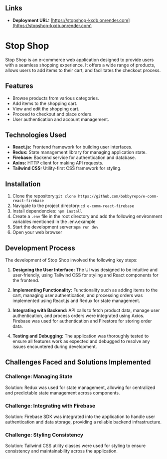 ## Links
- **Deployment URL:** [https://stopshop-kxdb.onrender.com](https://stopshop-kxdb.onrender.com)

# Stop Shop

Stop Shop is an e-commerce web application designed to provide users with a seamless shopping experience. It offers a wide range of products, allows users to add items to their cart, and facilitates the checkout process.

## Features

- Browse products from various categories.
- Add items to the shopping cart.
- View and edit the shopping cart.
- Proceed to checkout and place orders.
- User authentication and account management.

## Technologies Used

- **React.js:** Frontend framework for building user interfaces.
- **Redux:** State management library for managing application state.
- **Firebase:** Backend service for authentication and database.
- **Axios:** HTTP client for making API requests.
- **Tailwind CSS:** Utility-first CSS framework for styling.

  
## Installation

1. Clone the repository:`git clone https://github.com/bobbyrepo/e-comm-react-firebase`
2.  Navigate to the project directory:`cd e-comm-react-firebase`
3.  Install dependencies: `npm install`
4. Create a `.env` file in the root directory and add the following environment variables mentioned in the .env.example
5. Start the development server:`npm run dev`
6. Open your web browser


## Development Process

The development of Stop Shop involved the following key steps:

1. **Designing the User Interface:** The UI was designed to be intuitive and user-friendly, using Tailwind CSS for styling and React components for the frontend.

2. **Implementing Functionality:** Functionality such as adding items to the cart, managing user authentication, and processing orders was implemented using React.js and Redux for state management.

3. **Integrating with Backend:** API calls to fetch product data, manage user authentication, and process orders were integrated using Axios. Firebase was used for authentication and Firestore for storing order data.

4. **Testing and Debugging:** The application was thoroughly tested to ensure all features work as expected and debugged to resolve any issues encountered during development.

## Challenges Faced and Solutions Implemented

### Challenge: Managing State
Solution: Redux was used for state management, allowing for centralized and predictable state management across components.

### Challenge: Integrating with Firebase
Solution: Firebase SDK was integrated into the application to handle user authentication and data storage, providing a reliable backend infrastructure.

### Challenge: Styling Consistency
Solution: Tailwind CSS utility classes were used for styling to ensure consistency and maintainability across the application.


